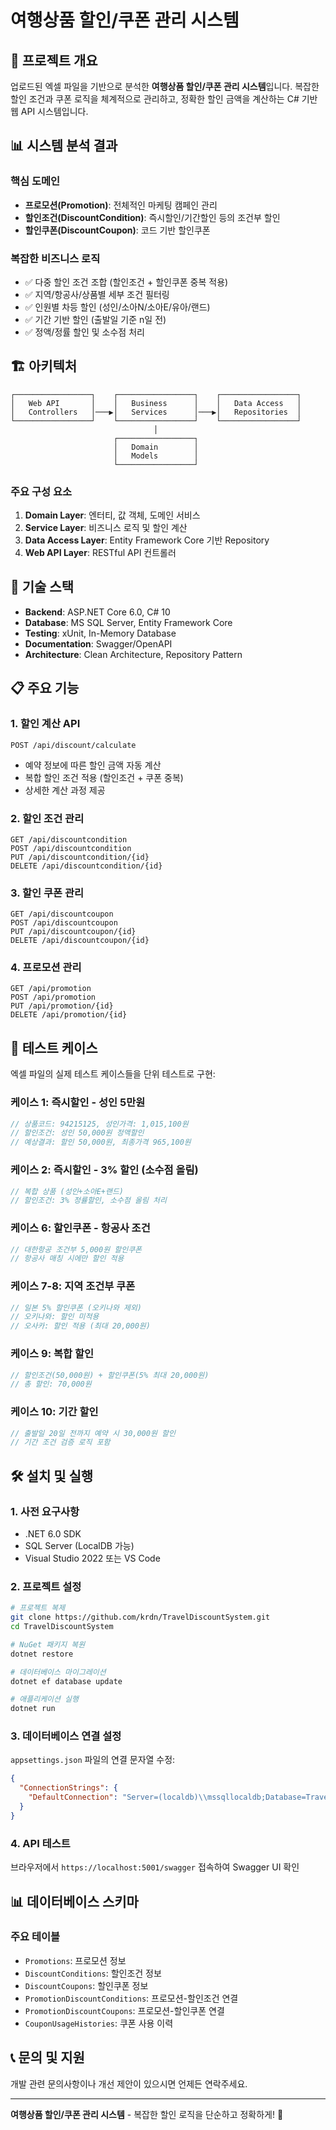 # 여행상품 할인/쿠폰 관리 시스템

## 🎯 프로젝트 개요

업로드된 엑셀 파일을 기반으로 분석한 **여행상품 할인/쿠폰 관리 시스템**입니다. 
복잡한 할인 조건과 쿠폰 로직을 체계적으로 관리하고, 정확한 할인 금액을 계산하는 C# 기반 웹 API 시스템입니다.

## 📊 시스템 분석 결과

### 핵심 도메인
- **프로모션(Promotion)**: 전체적인 마케팅 캠페인 관리
- **할인조건(DiscountCondition)**: 즉시할인/기간할인 등의 조건부 할인
- **할인쿠폰(DiscountCoupon)**: 코드 기반 할인쿠폰

### 복잡한 비즈니스 로직
- ✅ 다중 할인 조건 조합 (할인조건 + 할인쿠폰 중복 적용)
- ✅ 지역/항공사/상품별 세부 조건 필터링
- ✅ 인원별 차등 할인 (성인/소아N/소아E/유아/랜드)
- ✅ 기간 기반 할인 (출발일 기준 n일 전)
- ✅ 정액/정률 할인 및 소수점 처리

## 🏗️ 아키텍처

```
┌─────────────────┐    ┌─────────────────┐    ┌─────────────────┐
│   Web API       │    │   Business      │    │   Data Access   │
│   Controllers   │───▶│   Services      │───▶│   Repositories  │
└─────────────────┘    └─────────────────┘    └─────────────────┘
                                │
                       ┌─────────────────┐
                       │   Domain        │
                       │   Models        │
                       └─────────────────┘
```

### 주요 구성 요소

1. **Domain Layer**: 엔터티, 값 객체, 도메인 서비스
2. **Service Layer**: 비즈니스 로직 및 할인 계산
3. **Data Access Layer**: Entity Framework Core 기반 Repository
4. **Web API Layer**: RESTful API 컨트롤러

## 🚀 기술 스택

- **Backend**: ASP.NET Core 6.0, C# 10
- **Database**: MS SQL Server, Entity Framework Core
- **Testing**: xUnit, In-Memory Database
- **Documentation**: Swagger/OpenAPI
- **Architecture**: Clean Architecture, Repository Pattern

## 📋 주요 기능

### 1. 할인 계산 API
```http
POST /api/discount/calculate
```
- 예약 정보에 따른 할인 금액 자동 계산
- 복합 할인 조건 적용 (할인조건 + 쿠폰 중복)
- 상세한 계산 과정 제공

### 2. 할인 조건 관리
```http
GET /api/discountcondition
POST /api/discountcondition
PUT /api/discountcondition/{id}
DELETE /api/discountcondition/{id}
```

### 3. 할인 쿠폰 관리
```http
GET /api/discountcoupon
POST /api/discountcoupon
PUT /api/discountcoupon/{id}
DELETE /api/discountcoupon/{id}
```

### 4. 프로모션 관리
```http
GET /api/promotion
POST /api/promotion
PUT /api/promotion/{id}
DELETE /api/promotion/{id}
```

## 🧪 테스트 케이스

엑셀 파일의 실제 테스트 케이스들을 단위 테스트로 구현:

### 케이스 1: 즉시할인 - 성인 5만원
```csharp
// 상품코드: 94215125, 성인가격: 1,015,100원
// 할인조건: 성인 50,000원 정액할인
// 예상결과: 할인 50,000원, 최종가격 965,100원
```

### 케이스 2: 즉시할인 - 3% 할인 (소수점 올림)
```csharp
// 복합 상품 (성인+소아E+랜드)
// 할인조건: 3% 정률할인, 소수점 올림 처리
```

### 케이스 6: 할인쿠폰 - 항공사 조건
```csharp
// 대한항공 조건부 5,000원 할인쿠폰
// 항공사 매칭 시에만 할인 적용
```

### 케이스 7-8: 지역 조건부 쿠폰
```csharp
// 일본 5% 할인쿠폰 (오키나와 제외)
// 오키나와: 할인 미적용
// 오사카: 할인 적용 (최대 20,000원)
```

### 케이스 9: 복합 할인
```csharp
// 할인조건(50,000원) + 할인쿠폰(5% 최대 20,000원)
// 총 할인: 70,000원
```

### 케이스 10: 기간 할인
```csharp
// 출발일 20일 전까지 예약 시 30,000원 할인
// 기간 조건 검증 로직 포함
```

## 🛠️ 설치 및 실행

### 1. 사전 요구사항
- .NET 6.0 SDK
- SQL Server (LocalDB 가능)
- Visual Studio 2022 또는 VS Code

### 2. 프로젝트 설정
```bash
# 프로젝트 복제
git clone https://github.com/krdn/TravelDiscountSystem.git
cd TravelDiscountSystem

# NuGet 패키지 복원
dotnet restore

# 데이터베이스 마이그레이션
dotnet ef database update

# 애플리케이션 실행
dotnet run
```

### 3. 데이터베이스 연결 설정
`appsettings.json` 파일의 연결 문자열 수정:
```json
{
  "ConnectionStrings": {
    "DefaultConnection": "Server=(localdb)\\mssqllocaldb;Database=TravelDiscountSystemDb;Trusted_Connection=true;MultipleActiveResultSets=true"
  }
}
```

### 4. API 테스트
브라우저에서 `https://localhost:5001/swagger` 접속하여 Swagger UI 확인

## 📊 데이터베이스 스키마

### 주요 테이블
- `Promotions`: 프로모션 정보
- `DiscountConditions`: 할인조건 정보  
- `DiscountCoupons`: 할인쿠폰 정보
- `PromotionDiscountConditions`: 프로모션-할인조건 연결
- `PromotionDiscountCoupons`: 프로모션-할인쿠폰 연결
- `CouponUsageHistories`: 쿠폰 사용 이력

## 📞 문의 및 지원

개발 관련 문의사항이나 개선 제안이 있으시면 언제든 연락주세요.

---

**여행상품 할인/쿠폰 관리 시스템** - 복잡한 할인 로직을 단순하고 정확하게! 🎯